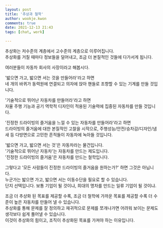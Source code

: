 ```yaml
---  
layout: post  
title: '추상과 철학'  
author: wookje.kwon  
comments: true  
date: 2021-12-13 21:43  
tags: [chat, work]  
  
---  
```


추상화는 저수준의 계층에서 고수준의 계층으로 이루어집니다.  
추상화를 거칠 때마다 정보들을 덜어내고, 조금 더 본질적인 것들에 다가서게 됩니다.  

여러분들이 자동차 회사의 사장이라고 해봅시다.

'밟으면 가고, 밟으면 서는 것을 만들어라'라고 하면   
네 개의 바퀴가 동력원에 연결되고 의자에 앉아 핸들로 조향할 수 있는 기계를 만들 것입니다.

'기술적으로 뛰어난 자동차를 만들어라'라고 하면  
자율 주행 기능과 공기 역학적 디자인이 적용된 기술력에 집중된 자동차를 만들 것입니다.

'진정한 드라이빙의 즐거움을 느낄 수 있는 자동차를 만들어라'라고 하면  
드라이빙의 즐거움에 대한 본질적인 고찰을 시작으로, 주행성능/안전/승차감/디자인/냄새 등 다방면으로 고민한 흔적들이 자동차에 녹아들 것입니다.

'밟으면 가고, 밟으면 서는 것'은 자동차라는 물건입니다.  
'기술적으로 뛰어난 자동차'는 자동차를 만드는 제도입니다.  
'진정한 드라이빙의 즐거움'은 자동차를 만드는 철학입니다.

그렇다고 '모든 사람들이 진정한 드라이빙의 즐거움을 원하는가?' 하면 그것은 아닙니다.  
누군가는 밟으면 가고, 밟으면 서는 이동수단을 필요로 할 수 있습니다.  
단지 선택입니다. 보통 기업이 될 것이냐, 희대의 명차를 만드는 일류 기업이 될 것이냐.  

조금 더 추상화 된 목표를 제공할 수록, 조금 더 철학에 가까운 목표를 제공할 수록 더 수준이 높은 자동차를 만들어 낼 수 있습니다.  
추상화를 통해 문제를 잘 정의하고 재귀적으로 문제를 쪼개나가면 어려워 보이는 문제도 생각보다 쉽게 풀어낼 수 있습니다.  
이것이 추상화의 힘이고, 조직이 추상화된 목표를 가져야 하는 이유입니다.
